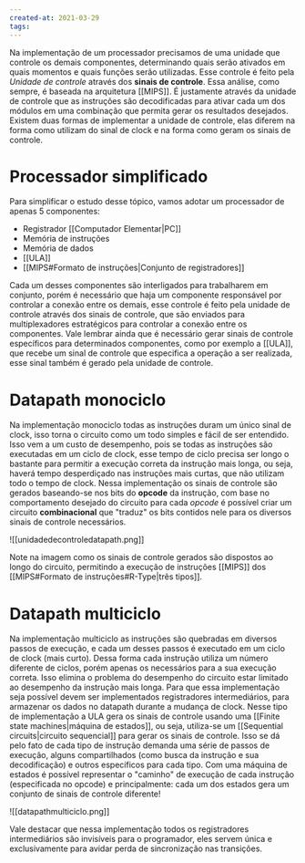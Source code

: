 ```yaml
---
created-at: 2021-03-29
tags:
---
```

Na implementação de um processador precisamos de uma unidade que controle os demais componentes, determinando quais serão ativados em quais momentos e quais funções serão utilizadas. Esse controle é feito pela *Unidade de controle* através dos **sinais de controle**.
Essa análise, como sempre, é baseada na arquitetura [[MIPS]]. É justamente através da unidade de controle que as instruções são decodificadas para ativar cada um dos módulos em uma combinação que permita gerar os resultados desejados.
Existem duas formas de implementar a unidade de controle, elas diferem na forma como utilizam do sinal de clock e na forma como geram os sinais de controle.

# Processador simplificado
Para simplificar o estudo desse tópico, vamos adotar um processador de apenas 5 componentes:
- Registrador [[Computador Elementar|PC]]
- Memória de instruções
- Memória de dados
- [[ULA]]
- [[MIPS#Formato de instruções|Conjunto de registradores]]

Cada um desses componentes são interligados para trabalharem em conjunto, porém é necessário que haja um componente responsável por controlar a conexão entre os demais, esse controle é feito pela unidade de controle através dos sinais de controle, que são enviados para multiplexadores estratégicos para controlar a conexão entre os componentes. Vale lembrar ainda que é necessário gerar sinais de controle específicos para determinados componentes, como por exemplo a [[ULA]], que recebe um sinal de controle que especifica a operação a ser realizada, esse sinal também é gerado pela unidade de controle.

# Datapath monociclo
Na implementação monociclo todas as instruções duram um único sinal de clock, isso torna o circuito como um todo simples e fácil de ser entendido. Isso vem a um custo de desempenho, pois se todas as instruções são executadas em um ciclo de clock, esse tempo de ciclo precisa ser longo o bastante para permitir a execução correta da instrução mais longa, ou seja, haverá tempo desperdiçado nas instruções mais curtas, que não utilizam todo o tempo de clock.
Nessa implementação os sinais de controle são gerados baseando-se nos bits do **opcode** da instrução, com base no comportamento desejado do circuito para cada *opcode* é possível criar um circuito **combinacional** que "traduz" os bits contidos nele para os diversos sinais de controle necessários.

![[unidadedecontroledatapath.png]]

Note na imagem como os sinais de controle gerados são dispostos ao longo do circuito, permitindo a execução de instruções [[MIPS]] dos [[MIPS#Formato de instruções#R-Type|três tipos]].

# Datapath multiciclo
Na implementação multiciclo as instruções são quebradas em diversos passos de execução, e cada um desses passos é executado em um ciclo de clock (mais curto). Dessa forma cada instrução utiliza um número diferente de ciclos, porém apenas os necessários para a sua execução correta. Isso elimina o problema do desempenho do circuito estar limitado ao desempenho da instrução mais longa.
Para que essa implementação seja possível devem ser implementados registradores intermediários, para armazenar os dados no datapath durante a mudança de clock.
Nesse tipo de implementação a ULA gera os sinais de controle usando uma [[Finite state machines|máquina de estados]], ou seja, utiliza-se um [[Sequential circuits|circuito sequencial]] para gerar os sinais de controle. Isso se dá pelo fato de cada tipo de instrução demanda uma série de passos de execução, alguns compartilhados (como busca da instrução e sua decodificação) e outros específicos para cada tipo. Com uma máquina de estados é possível representar o "caminho" de execução de cada instrução (especificada no opcode) e principalmente: cada um dos estados gera um conjunto de sinais de controle diferente!

![[datapathmulticiclo.png]]

Vale destacar que nessa implementação todos os registradores intermediários são invisíveis para o programador, eles servem única e exclusivamente para avidar perda de sincronização nas transições.